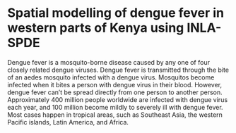 # Spatial modelling of dengue fever in western parts of Kenya using INLA-SPDE
Dengue fever is a mosquito-borne disease caused by any one of four closely related dengue viruses.  Dengue fever is transmitted through the bite of an aedes mosquito infected with a dengue virus. Mosquitos become infected when it bites a person with dengue virus in their blood. However, dengue fever can’t be spread directly from one person to another person.
Approximately 400 million people worldwide are infected with dengue virus each year, and 100 million become mildly to severely ill with dengue fever. Most cases happen in tropical areas, such as Southeast Asia, the western Pacific islands, Latin America, and Africa.
